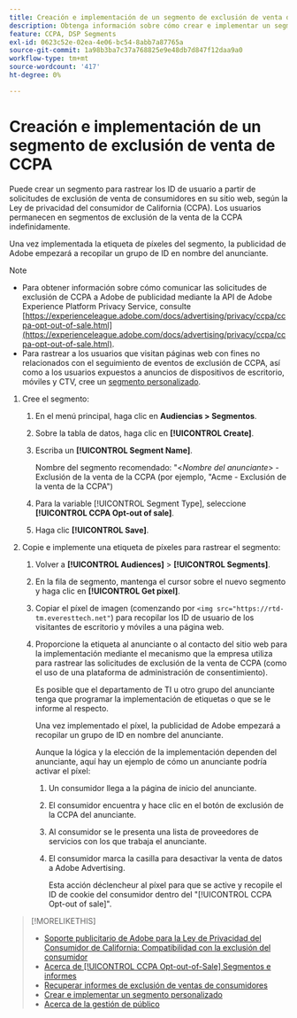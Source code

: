 ```yaml
---
title: Creación e implementación de un segmento de exclusión de venta de CCPA
description: Obtenga información sobre cómo crear e implementar un segmento para rastrear los ID de usuario de solicitudes de exclusión de venta de clientes.
feature: CCPA, DSP Segments
exl-id: 0623c52e-02ea-4e06-bc54-8abb7a87765a
source-git-commit: 1a98b3ba7c37a768825e9e48db7d847f12daa9a0
workflow-type: tm+mt
source-wordcount: '417'
ht-degree: 0%

---
```


# Creación e implementación de un segmento de exclusión de venta de CCPA

Puede crear un segmento para rastrear los ID de usuario a partir de solicitudes de exclusión de venta de consumidores en su sitio web, según la Ley de privacidad del consumidor de California (CCPA). Los usuarios permanecen en segmentos de exclusión de la venta de la CCPA indefinidamente.

Una vez implementada la etiqueta de píxeles del segmento, la publicidad de Adobe empezará a recopilar un grupo de ID en nombre del anunciante.

>[!NOTE]
>
>* Para obtener información sobre cómo comunicar las solicitudes de exclusión de CCPA a Adobe de publicidad mediante la API de Adobe Experience Platform Privacy Service, consulte [https://experienceleague.adobe.com/docs/advertising/privacy/ccpa/ccpa-opt-out-of-sale.html](https://experienceleague.adobe.com/docs/advertising/privacy/ccpa/ccpa-opt-out-of-sale.html).
>* Para rastrear a los usuarios que visitan páginas web con fines no relacionados con el seguimiento de eventos de exclusión de CCPA, así como a los usuarios expuestos a anuncios de dispositivos de escritorio, móviles y CTV, cree un [segmento personalizado](/help/dsp/audiences/custom-segment-create.md).


1. Cree el segmento:

   1. En el menú principal, haga clic en **Audiencias > Segmentos**.

   1. Sobre la tabla de datos, haga clic en **[!UICONTROL Create]**.

   1. Escriba un **[!UICONTROL Segment Name]**.

      Nombre del segmento recomendado: &quot;&lt;*Nombre del anunciante*> - Exclusión de la venta de la CCPA (por ejemplo, &quot;Acme - Exclusión de la venta de la CCPA&quot;)

   1. Para la variable [!UICONTROL Segment Type], seleccione **[!UICONTROL CCPA Opt-out of sale]**.

   1. Haga clic **[!UICONTROL Save]**.

1. Copie e implemente una etiqueta de píxeles para rastrear el segmento:

   1. Volver a **[!UICONTROL Audiences]** > **[!UICONTROL Segments]**.

   1. En la fila de segmento, mantenga el cursor sobre el nuevo segmento y haga clic en **[!UICONTROL Get pixel]**.

   1. Copiar el píxel de imagen (comenzando por `<img src="https://rtd-tm.everesttech.net"`) para recopilar los ID de usuario de los visitantes de escritorio y móviles a una página web.

   1. Proporcione la etiqueta al anunciante o al contacto del sitio web para la implementación mediante el mecanismo que la empresa utiliza para rastrear las solicitudes de exclusión de la venta de CCPA (como el uso de una plataforma de administración de consentimiento).

      Es posible que el departamento de TI u otro grupo del anunciante tenga que programar la implementación de etiquetas o que se le informe al respecto.

      Una vez implementado el píxel, la publicidad de Adobe empezará a recopilar un grupo de ID en nombre del anunciante.

      Aunque la lógica y la elección de la implementación dependen del anunciante, aquí hay un ejemplo de cómo un anunciante podría activar el píxel:

      1. Un consumidor llega a la página de inicio del anunciante.
      1. El consumidor encuentra y hace clic en el botón de exclusión de la CCPA del anunciante.
      1. Al consumidor se le presenta una lista de proveedores de servicios con los que trabaja el anunciante.
      1. El consumidor marca la casilla para desactivar la venta de datos a Adobe Advertising.

         Esta acción déclencheur al píxel para que se active y recopile el ID de cookie del consumidor dentro del &quot;[!UICONTROL CCPA Opt-out of sale]&quot;.

>[!MORELIKETHIS]
>
>* [Soporte publicitario de Adobe para la Ley de Privacidad del Consumidor de California: Compatibilidad con la exclusión del consumidor](/help/privacy/ccpa/ccpa-opt-out-of-sale.md)
>* [Acerca de [!UICONTROL CCPA Opt-out-of-Sale] Segmentos e informes](ccpa-opt-out-about.md)
>* [Recuperar informes de exclusión de ventas de consumidores](ccpa-opt-out-segment-report-retrieve.md)
>* [Crear e implementar un segmento personalizado](custom-segment-create.md)
>* [Acerca de la gestión de público](audience-about.md)

